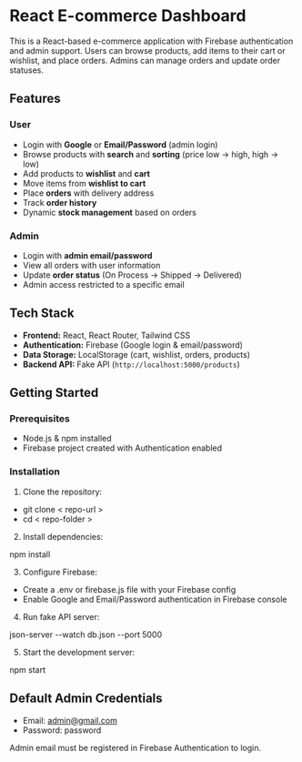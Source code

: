 # React E-commerce Dashboard

This is a React-based e-commerce application with Firebase authentication and admin support. Users can browse products, add items to their cart or wishlist, and place orders. Admins can manage orders and update order statuses.

## Features

### User

- Login with **Google** or **Email/Password** (admin login)
- Browse products with **search** and **sorting** (price low → high, high → low)
- Add products to **wishlist** and **cart**
- Move items from **wishlist to cart**
- Place **orders** with delivery address
- Track **order history**
- Dynamic **stock management** based on orders

### Admin

- Login with **admin email/password**
- View all orders with user information
- Update **order status** (On Process → Shipped → Delivered)
- Admin access restricted to a specific email

## Tech Stack

- **Frontend:** React, React Router, Tailwind CSS
- **Authentication:** Firebase (Google login & email/password)
- **Data Storage:** LocalStorage (cart, wishlist, orders, products)
- **Backend API:** Fake API (`http://localhost:5000/products`)

## Getting Started

### Prerequisites

- Node.js & npm installed
- Firebase project created with Authentication enabled

### Installation

1. Clone the repository:

- git clone < repo-url >
- cd < repo-folder >

2. Install dependencies:

npm install

3. Configure Firebase:

- Create a .env or firebase.js file with your Firebase config
- Enable Google and Email/Password authentication in Firebase console

4. Run fake API server:

json-server --watch db.json --port 5000

5. Start the development server:

npm start

## Default Admin Credentials

- Email: admin@gmail.com
- Password: password

Admin email must be registered in Firebase Authentication to login.
